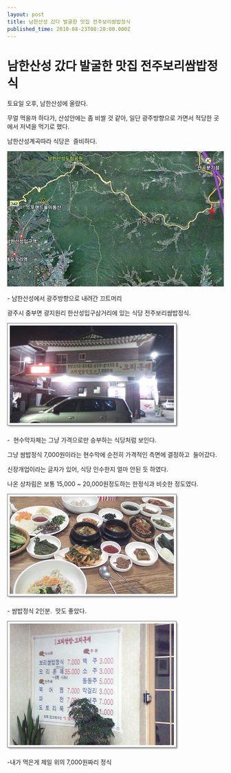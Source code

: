 ```yaml
---
layout: post
title: 남한산성 갔다 발굴한 맛집 전주보리쌈밥정식
published_time: 2010-08-23T08:28:00.000Z
---
```


# 남한산성 갔다 발굴한 맛집 전주보리쌈밥정식


토요일 오후, 남한산성에 올랐다.

무얼 먹을까 하다가, 산성안에는 좀 비쌀 것 같아, 일단 광주방향으로 가면서 적당한 곳에서 저녁을 먹기로 했다.

남한산성계곡따라 식당은  즐비하다.

![](../pds/201008/22/80/a0109780_4c705eac7b85b.png)

\- 남한산성에서 광주방향으로 내려간 끄트머리

광주시 중부면 광지원리 한산성입구삼거리에 있는 식당 전주보리쌈밥정식.

![](../pds/201008/22/80/a0109780_4c7066d2b1a52.jpg)

\-  현수막자체는 그냥 가격으로만 승부하는 식당처럼 보인다.

그냥 쌈밥정식 7,000원이라는 현수막에 순전히 가격적인 측면에 결정하고  들어갔다.

신장개업이라는 글자가 있어, 식당 인수한지 얼마 안된 듯 하였다.

나온 상차림은 보통 15,000 ~ 20,000원정도하는 한정식과 비슷한 정도였다.

![](../pds/201008/22/80/a0109780_4c7066d21924f.jpg)

\- 쌈밥정식 2인분.  맛도 좋았다.

![](../pds/201008/22/80/a0109780_4c7066d306a32.jpg)

-내가 먹은게 제일 위의 7,000원짜리 정식

